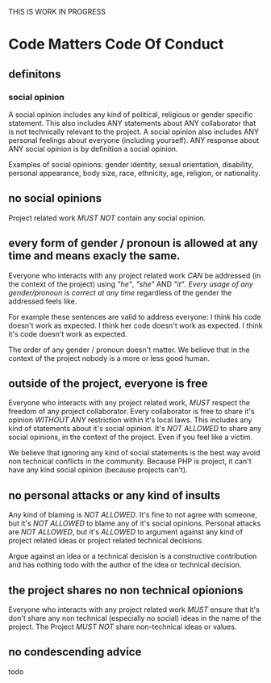 THIS IS WORK IN PROGRESS


# Code Matters Code Of Conduct

## definitons

### social opinion
A social opinion includes any kind of political, religious or gender specific statement.
This also includes ANY statements about ANY collaborator that is not technically relevant to the project.
A social opinion also includes ANY personal feelings about everyone (including yourself).
ANY response about ANY social opinion is by definition a social opinion.

Examples of social opinions: gender identity, sexual orientation, disability, personal appearance, body size, race, ethnicity, age, religion, or nationality.

## no social opinions
Project related work *MUST NOT* contain any social opinion.

## every form of gender / pronoun is allowed at any time and means exacly the same.
Everyone who interacts with any project related work *CAN* be addressed (in the context of the project) using *"he"*, *"she"* AND *"it"*.
*Every usage of any gender/pronoun is correct at any time* regardless of the gender the addressed feels like.

For example these sentences are valid to address everyone:
I think his code doesn't work as expected.
I think her code doesn't work as expected.
I think it's code doesn't work as expected.

The order of any gender / pronoun doesn't matter.
We believe that in the context of the project nobody is a more or less good human.

## outside of the project, everyone is free
Everyone who interacts with any project related work, *MUST* respect the freedom of any project collaborator.
Every collaborator is free to share it's opinion *WITHOUT ANY* restriction within it's local laws.
This includes any kind of statements about it's social opinion.
It's *NOT ALLOWED* to share any social opinions, in the context of the project. Even if you feel like a victim.

We believe that ignoring any kind of social statements is the best way avoid non technical conflicts in the community.
Because PHP is project, it can't have any kind social opinion (because projects can't).

## no personal attacks or any kind of insults
Any kind of blaming is *NOT ALLOWED*.
It's fine to not agree with someone, but it's *NOT ALLOWED* to blame any of it's social opinions.
Personal attacks are *NOT ALLOWED*, but it's *ALLOWED* to argument against any kind of project related ideas or project related technical decisions.

Argue against an idea or a technical decision is a constructive contribution and has nothing todo with the author of the idea or technical decision.

## the project shares no non technical opionions
Everyone who interacts with any project related work *MUST* ensure that it's don't share any non technical (especially no social) ideas in the name of the project.
The Project *MUST NOT* share non-technical ideas or values.

## no condescending advice
todo
